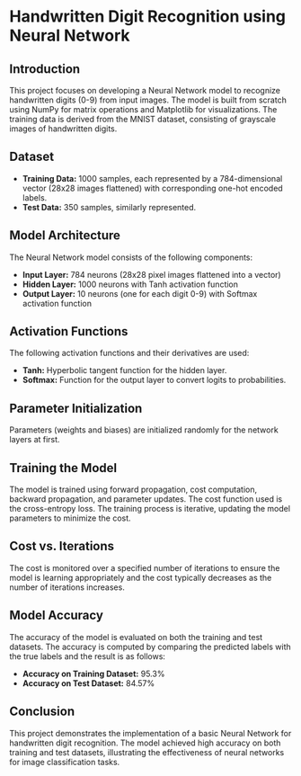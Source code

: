 # Handwritten Digit Recognition using Neural Network

## Introduction

This project focuses on developing a Neural Network model to recognize handwritten digits (0-9) from input images. The model is built from scratch using NumPy for matrix operations and Matplotlib for visualizations. The training data is derived from the MNIST dataset, consisting of grayscale images of handwritten digits.

## Dataset

- **Training Data:** 1000 samples, each represented by a 784-dimensional vector (28x28 images flattened) with corresponding one-hot encoded labels.
- **Test Data:** 350 samples, similarly represented.

## Model Architecture

The Neural Network model consists of the following components:

- **Input Layer:** 784 neurons (28x28 pixel images flattened into a vector)
- **Hidden Layer:** 1000 neurons with Tanh activation function
- **Output Layer:** 10 neurons (one for each digit 0-9) with Softmax activation function

## Activation Functions

The following activation functions and their derivatives are used:

- **Tanh:** Hyperbolic tangent function for the hidden layer.
- **Softmax:** Function for the output layer to convert logits to probabilities.

## Parameter Initialization

Parameters (weights and biases) are initialized randomly for the network layers at first.

## Training the Model

The model is trained using forward propagation, cost computation, backward propagation, and parameter updates. The cost function used is the cross-entropy loss. The training process is iterative, updating the model parameters to minimize the cost.

## Cost vs. Iterations

The cost is monitored over a specified number of iterations to ensure the model is learning appropriately and the cost typically decreases as the number of iterations increases.

## Model Accuracy

The accuracy of the model is evaluated on both the training and test datasets. The accuracy is computed by comparing the predicted labels with the true labels and the result is as follows:

- **Accuracy on Training Dataset:** 95.3%
- **Accuracy on Test Dataset:** 84.57%

## Conclusion

This project demonstrates the implementation of a basic Neural Network for handwritten digit recognition. The model achieved high accuracy on both training and test datasets, illustrating the effectiveness of neural networks for image classification tasks.
